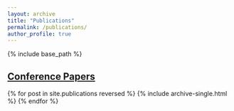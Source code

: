 ```yaml
---
layout: archive
title: "Publications"
permalink: /publications/
author_profile: true
---
```


{% include base_path %}


<h2><u>Conference Papers</u></h2>

{% for post in site.publications reversed %}
  {% include archive-single.html %}
{% endfor %}
